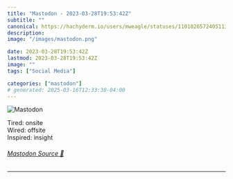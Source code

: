 ```yaml
---
title: "Mastodon - 2023-03-28T19:53:42Z"
subtitle: ""
canonical: https://hachyderm.io/users/mweagle/statuses/110102657240511348
description:
image: "/images/mastodon.png"

date: 2023-03-28T19:53:42Z
lastmod: 2023-03-28T19:53:42Z
image: ""
tags: ["Social Media"]

categories: ["mastodon"]
# generated: 2025-03-16T12:33:30-04:00
---
```

![Mastodon](/images/mastodon.png)

<p>Tired: onsite<br />Wired: offsite<br />Inspired: insight</p>


###### [Mastodon Source 🐘](https://hachyderm.io/@mweagle/110102657240511348)

___
